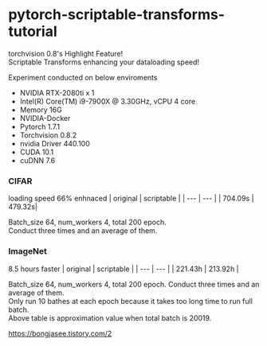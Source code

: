 # pytorch-scriptable-transforms-tutorial

torchvision 0.8's Highlight Feature!  
Scriptable Transforms enhancing your dataloading speed!

Experiment conducted on below enviroments
- NVIDIA RTX-2080ti x 1
- Intel(R) Core(TM) i9-7900X @ 3.30GHz, vCPU 4 core
- Memory 16G
- NVIDIA-Docker
- Pytorch 1.7.1
- Torchvision 0.8.2
- nvidia Driver 440.100
- CUDA 10.1
- cuDNN 7.6

### CIFAR
loading speed 66% enhnaced
| original | scriptable |
| --- | --- |
| 704.09s | 479.32s|

Batch_size 64, num_workers 4, total 200 epoch.  
Conduct three times and an average of them.

### ImageNet
8.5 hours faster
| original | scriptable |
| --- | --- |
| 221.43h | 213.92h |

Batch_size 64, num_workers 4, total 200 epoch. Conduct three times and an average of them.  
Only run 10 bathes at each epoch because it takes too long time to run full batch.   
Above table is approximation value when total batch is 20019.

https://bongjasee.tistory.com/2
